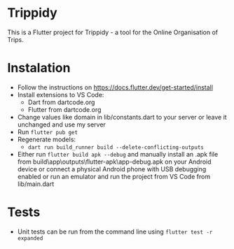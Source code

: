 # Trippidy
This is a Flutter project for Trippidy - a tool for the Online Organisation of Trips.

# Instalation
- Follow the instructions on https://docs.flutter.dev/get-started/install
- Install extensions to VS Code:
  - Dart from dartcode.org
  - Flutter from dartcode.org
- Change values like domain in lib/constants.dart to your server or leave it unchanged and use my server
- Run `flutter pub get`
- Regenerate models:
  - `dart run build_runner build --delete-conflicting-outputs`
- Either run `flutter build apk --debug` and manually install an .apk file from build\app\outputs\flutter-apk\app-debug.apk on your Android device or connect a physical Android phone with USB debugging enabled or run an emulator and run the project from VS Code from lib/main.dart

# Tests
- Unit tests can be run from the command line using `flutter test -r expanded`
